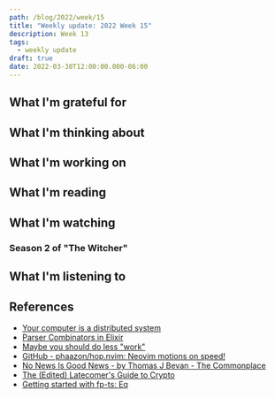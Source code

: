```yaml
---
path: /blog/2022/week/15
title: "Weekly update: 2022 Week 15"
description: Week 13
tags:
  - weekly update
draft: true
date: 2022-03-30T12:00:00.000-06:00
---
```

## What I'm grateful for

## What I'm thinking about

## What I'm working on

## What I'm reading

## What I'm watching

### Season 2 of "The Witcher"

## What I'm listening to

## References

[yciads]: http://catern.com/compdist.html
[pcie]: https://serokell.io/blog/parser-combinators-in-elixir
[mysdljih]: https://www.johnwhiles.com/posts/work.html
[gpnmos]: https://github.com/phaazon/hop.nvim#usage
[nnignbtjbtc]: https://thomasjbevan.substack.com/p/all-news-is-bad-news?s=r
[tlgtc]: https://www.mollywhite.net/annotations/latecomers-guide-to-crypto#
[gswfe]: https://dev.to/gcanti/getting-started-with-fp-ts-setoid-39f3

- [Your computer is a distributed system][yciads]
- [Parser Combinators in Elixir][pcie]
- [Maybe you should do less "work"][mysdljih]
- [GitHub - phaazon/hop.nvim: Neovim motions on speed!][gpnmos]
- [No News Is Good News - by Thomas J Bevan - The Commonplace][nnignbtjbtc]
- [The (Edited) Latecomer's Guide to Crypto][tlgtc]
- [Getting started with fp-ts: Eq][gswfe]
